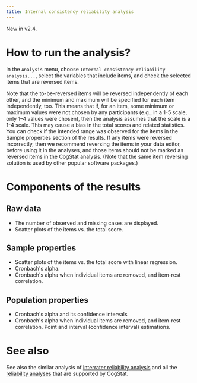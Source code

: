 ```yaml
---
title: Internal consistency reliability analysis
---
```

New in v2.4.
# How to run the analysis?

In the `Analysis` menu, choose `Internal consistency reliability analysis...`, select the variables that include items, and check the selected items that are reversed items.

Note that the to-be-reversed items will be reversed independently of each other, and the minimum and maximum will be specified for each item independently, too. This means that if, for an item, some minimum or maximum values were not chosen by any participants (e.g., in a 1-5 scale, only 1–4 values were chosen), then the analysis assumes that the scale is a 1-4 scale. This may cause a bias in the total scores and related statistics. You can check if the intended range was observed for the items in the Sample properties section of the results. If any items were reversed incorrectly, then we recommend reversing the items in your data editor, before using it in the analyses, and those items should not be marked as reversed items in the CogStat analysis. (Note that the same item reversing solution is used by other popular software packages.)

# Components of the results

## Raw data

- The number of observed and missing cases are displayed.
- Scatter plots of the items vs. the total score.

## Sample properties

- Scatter plots of the items vs. the total score with linear regression.
- Cronbach's alpha.
- Cronbach's alpha when individual items are removed, and item-rest correlation.

## Population properties
- Cronbach's alpha and its confidence intervals
- Cronbach's alpha when individual items are removed, and item-rest correlation. Point and interval (confidence interval) estimations.

# See also

See also the similar analysis of [Interrater reliability analysis](Interrater-reliability-analysis) and all the [reliability analyses](Reliability) that are supported by CogStat.
